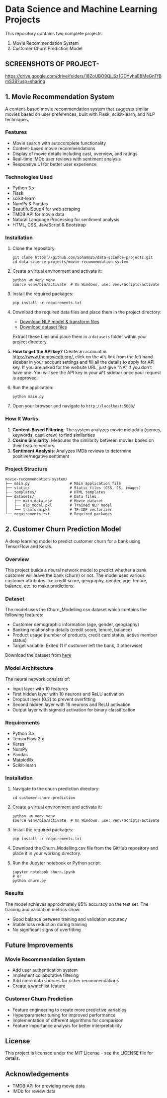 # Data Science and Machine Learning Projects

This repository contains two complete projects:
1. Movie Recommendation System
2. Customer Churn Prediction Model 
 
## SCREENSHOTS OF PROJECT-
https://drive.google.com/drive/folders/18ZoUBO9Qi_Sz1GDYyhaE8MeGnTfBmS3B?usp=sharing
 
## 1. Movie Recommendation System

A content-based movie recommendation system that suggests similar movies based on user preferences, built with Flask, scikit-learn, and NLP techniques.

### Features

- Movie search with autocomplete functionality
- Content-based movie recommendations
- Display of movie details including cast, overview, and ratings
- Real-time IMDb user reviews with sentiment analysis
- Responsive UI for better user experience

### Technologies Used

- Python 3.x
- Flask
- scikit-learn
- NumPy & Pandas
- BeautifulSoup4 for web scraping
- TMDB API for movie data
- Natural Language Processing for sentiment analysis
- HTML, CSS, JavaScript & Bootstrap

### Installation

1. Clone the repository:
   ```
   git clone https://github.com/Sohamm25/data-science-projects.git
   cd data-science-projects/movie-recommendation-system
   ```

2. Create a virtual environment and activate it:
   ```
   python -m venv venv
   source venv/bin/activate  # On Windows, use: venv\Scripts\activate
   ```

3. Install the required packages:
   ```
   pip install -r requirements.txt
   ```

4. Download the required data files and place them in the project directory:
   - [Download NLP model & transform files](https://drive.google.com/file/d/1NoqW0d70rymoBcqShO-v-lFxwmMmSGyL/view?usp=drive_link)
   - [Download dataset files](https://drive.google.com/file/d/1CEBvXUE7_Sj3JGF5lrDMWc4j4mETdXxR/view?usp=sharing)
   
   Extract these files and place them in a `datasets` folder within your project directory.

5. **How to get the API key?**
   Create an account in https://www.themoviedb.org/, click on the `API` link from the left hand sidebar in your account settings and fill all the details to apply for API key. If you are asked for the website URL, just give "NA" if you don't have one. You will see the API key in your `API` sidebar once your request is approved.

6. Run the application:
   ```
   python main.py
   ```

7. Open your browser and navigate to `http://localhost:5000/`

### How It Works

1. **Content-Based Filtering**: The system analyzes movie metadata (genres, keywords, cast, crew) to find similarities
2. **Cosine Similarity**: Measures the similarity between movies based on their feature vectors
3. **Sentiment Analysis**: Analyzes IMDb reviews to determine positive/negative sentiment

### Project Structure

```
movie-recommendation-system/
├── main.py                  # Main application file
├── static/                  # Static files (CSS, JS, images)
├── templates/               # HTML templates
├── datasets/                # Data files
│   ├── main_data.csv        # Movie dataset
│   ├── nlp_model.pkl        # Trained NLP model
│   └── tranform.pkl         # TF-IDF vectorizer
└── requirements.txt         # Required packages
```

## 2. Customer Churn Prediction Model

A deep learning model to predict customer churn for a bank using TensorFlow and Keras.

### Overview

This project builds a neural network model to predict whether a bank customer will leave the bank (churn) or not. The model uses various customer attributes like credit score, geography, gender, age, tenure, balance, etc. to make predictions.

### Dataset

The model uses the Churn_Modelling.csv dataset which contains the following features:
- Customer demographic information (age, gender, geography)
- Banking relationship details (credit score, tenure, balance)
- Product usage (number of products, credit card status, active member status)
- Target variable: Exited (1 if customer left the bank, 0 otherwise)

Download the dataset from [here](https://github.com/YOUR-USERNAME/data-science-projects/blob/main/customer-churn-prediction/Churn_Modelling.csv)

### Model Architecture

The neural network consists of:
- Input layer with 10 features
- First hidden layer with 10 neurons and ReLU activation
- Dropout layer (0.2) to prevent overfitting
- Second hidden layer with 16 neurons and ReLU activation
- Output layer with sigmoid activation for binary classification

### Requirements

- Python 3.x
- TensorFlow 2.x
- Keras
- NumPy
- Pandas
- Matplotlib
- Scikit-learn

### Installation

1. Navigate to the churn prediction directory:
   ```
   cd customer-churn-prediction
   ```

2. Create a virtual environment and activate it:
   ```
   python -m venv venv
   source venv/bin/activate  # On Windows, use: venv\Scripts\activate
   ```

3. Install the required packages:
   ```
   pip install -r requirements.txt
   ```

4. Download the Churn_Modelling.csv file from the GitHub repository and place it in your working directory.

5. Run the Jupyter notebook or Python script:
   ```
   jupyter notebook churn.ipynb
   # or
   python churn.py
   ```

### Results

The model achieves approximately 85% accuracy on the test set. The training and validation metrics show:
- Good balance between training and validation accuracy
- Stable loss reduction during training
- No significant signs of overfitting

## Future Improvements

### Movie Recommendation System
- Add user authentication system
- Implement collaborative filtering
- Add more data sources for richer recommendations
- Create a watchlist feature

### Customer Churn Prediction
- Feature engineering to create more predictive variables
- Hyperparameter tuning for improved performance
- Implementation of different algorithms for comparison
- Feature importance analysis for better interpretability

## License

This project is licensed under the MIT License - see the LICENSE file for details.

## Acknowledgements

- TMDB API for providing movie data
- IMDb for review data

